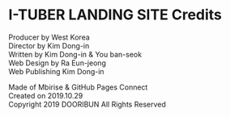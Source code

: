 # I-TUBER LANDING SITE Credits
Producer by West Korea <br>
Director by Kim Dong-in <br>
Written by Kim Dong-in & You ban-seok <br>
Web Design by Ra Eun-jeong <br>
Web Publishing Kim Dong-in <br>

Made of Mbirise &
GitHub Pages Connect <br>
Created on 2019.10.29 <br>
Copyright 2019 DOORIBUN All Rights Reserved
